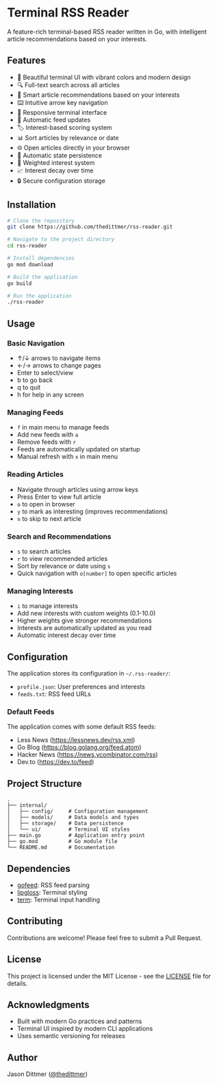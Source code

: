 # Terminal RSS Reader

A feature-rich terminal-based RSS reader written in Go, with intelligent article recommendations based on your interests.

## Features

- 🎨 Beautiful terminal UI with vibrant colors and modern design
- 🔍 Full-text search across all articles
- 🎯 Smart article recommendations based on your interests
- ⌨️ Intuitive arrow key navigation
- 📱 Responsive terminal interface
- 🔄 Automatic feed updates
- 🏷️ Interest-based scoring system
- 📊 Sort articles by relevance or date
- 🌐 Open articles directly in your browser
- 💾 Automatic state persistence
- 🎯 Weighted interest system
- 📈 Interest decay over time
- 🔒 Secure configuration storage

## Installation

```bash
# Clone the repository
git clone https://github.com/thedittmer/rss-reader.git

# Navigate to the project directory
cd rss-reader

# Install dependencies
go mod download

# Build the application
go build

# Run the application
./rss-reader
```

## Usage

### Basic Navigation

- ↑/↓ arrows to navigate items
- ←/→ arrows to change pages
- Enter to select/view
- b to go back
- q to quit
- h for help in any screen

### Managing Feeds

- `f` in main menu to manage feeds
- Add new feeds with `a`
- Remove feeds with `r`
- Feeds are automatically updated on startup
- Manual refresh with `x` in main menu

### Reading Articles

- Navigate through articles using arrow keys
- Press Enter to view full article
- `o` to open in browser
- `y` to mark as interesting (improves recommendations)
- `n` to skip to next article

### Search and Recommendations

- `s` to search articles
- `r` to view recommended articles
- Sort by relevance or date using `s`
- Quick navigation with `o[number]` to open specific articles

### Managing Interests

- `i` to manage interests
- Add new interests with custom weights (0.1-10.0)
- Higher weights give stronger recommendations
- Interests are automatically updated as you read
- Automatic interest decay over time

## Configuration

The application stores its configuration in `~/.rss-reader/`:
- `profile.json`: User preferences and interests
- `feeds.txt`: RSS feed URLs

### Default Feeds

The application comes with some default RSS feeds:
- Less News (https://lessnews.dev/rss.xml)
- Go Blog (https://blog.golang.org/feed.atom)
- Hacker News (https://news.ycombinator.com/rss)
- Dev.to (https://dev.to/feed)

## Project Structure

```
.
├── internal/
│   ├── config/     # Configuration management
│   ├── models/     # Data models and types
│   ├── storage/    # Data persistence
│   └── ui/         # Terminal UI styles
├── main.go         # Application entry point
├── go.mod          # Go module file
└── README.md       # Documentation
```

## Dependencies

- [gofeed](https://github.com/mmcdole/gofeed): RSS feed parsing
- [lipgloss](https://github.com/charmbracelet/lipgloss): Terminal styling
- [term](golang.org/x/term): Terminal input handling

## Contributing

Contributions are welcome! Please feel free to submit a Pull Request.

## License

This project is licensed under the MIT License - see the [LICENSE](LICENSE) file for details.

## Acknowledgments

- Built with modern Go practices and patterns
- Terminal UI inspired by modern CLI applications
- Uses semantic versioning for releases

## Author

Jason Dittmer ([@thedittmer](https://github.com/thedittmer)) 